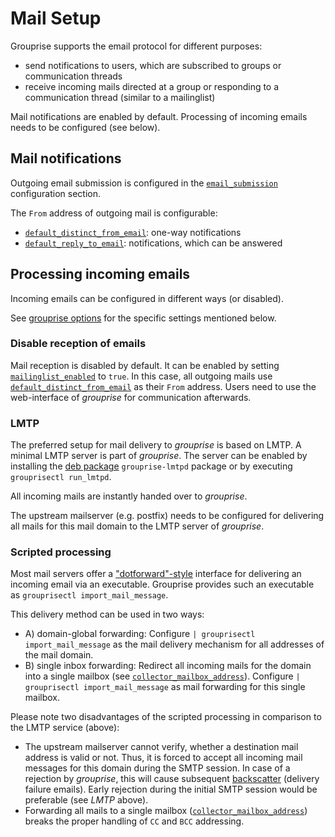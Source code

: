 # Mail Setup

Grouprise supports the email protocol for different purposes:

* send notifications to users, which are subscribed to groups or communication threads
* receive incoming mails directed at a group or responding to a communication thread
  (similar to a mailinglist)

Mail notifications are enabled by default.
Processing of incoming emails needs to be configured (see below).


## Mail notifications

Outgoing email submission is configured in the [`email_submission`](configuration/options.html#email-delivery-of-outgoing-messages) configuration section.

The `From` address of outgoing mail is configurable:

* [`default_distinct_from_email`](configuration/options.html#default-distinct-from-email): one-way notifications
* [`default_reply_to_email`](configuration/options.html#default-reply-to-email): notifications, which can be answered


## Processing incoming emails

Incoming emails can be configured in different ways (or disabled).

See [grouprise options](/administration/configuration/options) for the specific settings mentioned below.


### Disable reception of emails

Mail reception is disabled by default.
It can be enabled by setting [`mailinglist_enabled`](configuration/options.html#mailinglist-enabled) to `true`.
In this case, all outgoing mails use [`default_distinct_from_email`](configuration/options.html#default-distinct-from-email) as their `From` address.
Users need to use the web-interface of *grouprise* for communication afterwards.


### LMTP

The preferred setup for mail delivery to *grouprise* is based on LMTP.
A minimal LMTP server is part of *grouprise*.
The server can be enabled by installing the [deb package](/deployment/deb) `grouprise-lmtpd` package
or by executing `grouprisectl run_lmtpd`.

All incoming mails are instantly handed over to *grouprise*.

The upstream mailserver (e.g. postfix) needs to be configured for delivering all mails for this
mail domain to the LMTP server of *grouprise*.


### Scripted processing

Most mail servers offer a ["dotforward"-style](https://www.courier-mta.org/dot-forward.html)
interface for delivering an incoming email via an executable.
Grouprise provides such an executable as `grouprisectl import_mail_message`.

This delivery method can be used in two ways:

* A) domain-global forwarding: Configure `| grouprisectl import_mail_message` as the mail delivery
     mechanism for all addresses of the mail domain.
* B) single inbox forwarding: Redirect all incoming mails for the domain into a single mailbox
     (see [`collector_mailbox_address`](configuration/options.html#collector-mailbox-address)).  Configure `| grouprisectl import_mail_message` as mail
     forwarding for this single mailbox.

Please note two disadvantages of the scripted processing in comparison to the LMTP service (above):

* The upstream mailserver cannot verify, whether a destination mail address is valid or not.
  Thus, it is forced to accept all incoming mail messages for this domain during the SMTP session.
  In case of a rejection by *grouprise*, this will cause subsequent
  [backscatter](https://en.wikipedia.org/wiki/Backscatter_%28email%29) (delivery failure emails).
  Early rejection during the initial SMTP session would be preferable (see *LMTP* above).
* Forwarding all mails to a single mailbox ([`collector_mailbox_address`](configuration/options.html#collector-mailbox-address)) breaks the proper handling
  of `CC` and `BCC` addressing.
